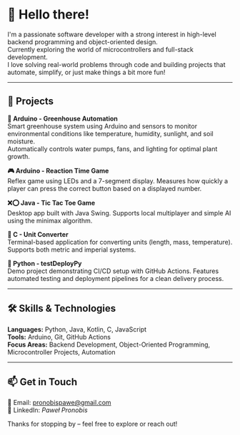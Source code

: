 # 👋 Hello there!

I'm a passionate software developer with a strong interest in high-level backend programming and object-oriented design.  
Currently exploring the world of microcontrollers and full-stack development.  
I love solving real-world problems through code and building projects that automate, simplify, or just make things a bit more fun!

---

## 🚀 Projects

**🔧 Arduino - Greenhouse Automation**  
Smart greenhouse system using Arduino and sensors to monitor environmental conditions like temperature, humidity, sunlight, and soil moisture.  
Automatically controls water pumps, fans, and lighting for optimal plant growth.

**🎮 Arduino - Reaction Time Game**  
Reflex game using LEDs and a 7-segment display. Measures how quickly a player can press the correct button based on a displayed number.

**❌⭕ Java - Tic Tac Toe Game**  
Desktop app built with Java Swing. Supports local multiplayer and simple AI using the minimax algorithm.

**🔁 C - Unit Converter**  
Terminal-based application for converting units (length, mass, temperature). Supports both metric and imperial systems.

**🧪 Python - testDeployPy**  
Demo project demonstrating CI/CD setup with GitHub Actions. Features automated testing and deployment pipelines for a clean delivery process.

---

## 🛠️ Skills & Technologies

**Languages:** Python, Java, Kotlin, C, JavaScript  
**Tools:** Arduino, Git, GitHub Actions  
**Focus Areas:** Backend Development, Object-Oriented Programming, Microcontroller Projects, Automation

---

## 📫 Get in Touch

📧 Email: pronobispawe@gmail.com  
💼 LinkedIn: *Paweł Pronobis*

Thanks for stopping by – feel free to explore or reach out!
